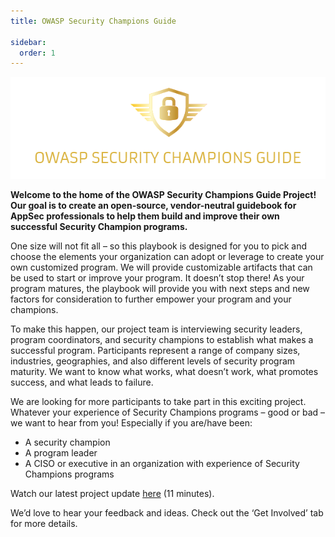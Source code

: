 ```yaml
---
title: OWASP Security Champions Guide

sidebar:
  order: 1
---
```


![OWASP Security Champions Guide logo](../../assets/OWASP%20Security%20Champions%20Guide%20logo.png)

**Welcome to the home of the OWASP Security Champions Guide Project! Our goal is to create an open-source, vendor-neutral guidebook for AppSec professionals to help them build and improve their own successful Security Champion programs.**

One size will not fit all – so this playbook is designed for you to pick and choose the elements your organization can adopt or leverage to create your own customized program. We will provide customizable artifacts that can be used to start or improve your program. It doesn’t stop there! As your program matures, the playbook will provide you with next steps and new factors for consideration to further empower your program and your champions.

To make this happen, our project team is interviewing security leaders, program coordinators, and security champions to establish what makes a successful program. Participants represent a range of company sizes, industries, geographies, and also different levels of security program maturity. We want to know what works, what doesn’t work, what promotes success, and what leads to failure.

We are looking for more participants to take part in this exciting project. Whatever your experience of Security Champions programs – good or bad – we want to hear from you! Especially if you are/have been:
  - A security champion
  - A program leader
  - A CISO or executive in an organization with experience of Security Champions programs

Watch our latest project update [here](https://www.youtube.com/watch?v=unQxiUuhujg&t=5947s) (11 minutes).

We’d love to hear your feedback and ideas. Check out the ‘Get Involved’ tab for more details.
